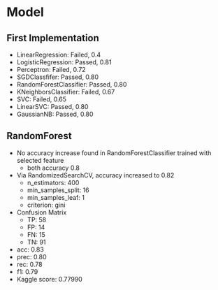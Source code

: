 # Model

## First Implementation
- LinearRegression: Failed, 0.4
- LogisticRegression: Passed, 0.81
- Perceptron: Failed, 0.72
- SGDClassfifer: Passed, 0.80
- RandomForestClassifier: Passed, 0.80
- KNeighborsClassifier: Failed, 0.67
- SVC: Failed, 0.65
- LinearSVC: Passed, 0.80
- GaussianNB: Passed, 0.80

## RandomForest
- No accuracy increase found in RandomForestClassifier trained with selected feature
   - both accuracy 0.8
- Via RandomizedSearchCV, accuracy increased to 0.82
   - n_estimators: 400
   - min_samples_split: 16
   - min_samples_leaf: 1
   - criterion: gini
- Confusion Matrix
    - TP: 58
    - FP: 14
    - FN: 15
    - TN: 91
- acc: 0.83
- prec: 0.80
- rec: 0.78
- f1: 0.79
- Kaggle score: 0.77990